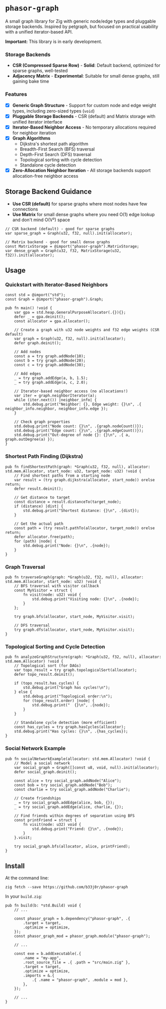 # `phasor-graph`

A small graph library for Zig with generic node/edge types and pluggable storage backends. Inspired by petgraph, but focused on practical
usability with a unified iterator-based API.

**Important:** This library is in early development.

### Storage Backends

- **CSR (Compressed Sparse Row)** - **Solid**: Default backend, optimized for sparse graphs, well-tested
- **Adjacency Matrix** - **Experimental**: Suitable for small dense graphs, still gaining bake time

### Features

- [x] **Generic Graph Structure** - Support for custom node and edge weight types, including zero-sized types (`void`)
- [x] **Pluggable Storage Backends** - CSR (default) and Matrix storage with unified iterator interface
- [x] **Iterator-Based Neighbor Access** - No temporary allocations required for neighbor iteration
- [x] **Graph Algorithms**
    - Dijkstra's shortest path algorithm
    - Breadth-First Search (BFS) traversal
    - Depth-First Search (DFS) traversal
    - Topological sorting with cycle detection
    - Standalone cycle detection
- [x] **Zero-Allocation Neighbor Iteration** - All storage backends support allocation-free neighbor access

## Storage Backend Guidance

- **Use CSR (default)** for sparse graphs where most nodes have few connections
- **Use Matrix** for small dense graphs where you need O(1) edge lookup and don't mind O(V²) space

```zig
// CSR backend (default) - good for sparse graphs
var sparse_graph = Graph(u32, f32, null).init(allocator);

// Matrix backend - good for small dense graphs
const MatrixStorage = @import("phasor-graph").MatrixStorage;
var dense_graph = Graph(u32, f32, MatrixStorage(u32, f32)).init(allocator);
```

## Usage

### Quickstart with Iterator-Based Neighbors

```zig
const std = @import("std");
const Graph = @import("phasor-graph").Graph;

pub fn main() !void {
    var gpa = std.heap.GeneralPurposeAllocator(.{}){};
    defer _ = gpa.deinit();
    const allocator = gpa.allocator();

    // Create a graph with u32 node weights and f32 edge weights (CSR default)
    var graph = Graph(u32, f32, null).init(allocator);
    defer graph.deinit();

    // Add nodes
    const a = try graph.addNode(10);
    const b = try graph.addNode(20);
    const c = try graph.addNode(30);

    // Add edges
    _ = try graph.addEdge(a, b, 1.5);
    _ = try graph.addEdge(a, c, 2.0);

    // Iterator-based neighbor access (no allocations!)
    var iter = graph.neighborIterator(a);
    while (iter.next()) |neighbor_info| {
        std.debug.print("Neighbor: {}, Edge weight: {}\n", .{ neighbor_info.neighbor, neighbor_info.edge });
    }

    // Check graph properties
    std.debug.print("Node count: {}\n", .{graph.nodeCount()});
    std.debug.print("Edge count: {}\n", .{graph.edgeCount()});
    std.debug.print("Out-degree of node {}: {}\n", .{ a, graph.outDegree(a) });
}
```

### Shortest Path Finding (Dijkstra)

```zig
pub fn findShortestPath(graph: *Graph(u32, f32, null), allocator: std.mem.Allocator, start_node: u32, target_node: u32) !void {
    // Find shortest paths from a starting node
    var result = (try graph.dijkstra(allocator, start_node)) orelse return;
    defer result.deinit();

    // Get distance to target
    const distance = result.distanceTo(target_node);
    if (distance) |dist| {
        std.debug.print("Shortest distance: {}\n", .{dist});
    }

    // Get the actual path
    const path = (try result.pathTo(allocator, target_node)) orelse return;
    defer allocator.free(path);
    for (path) |node| {
        std.debug.print("Node: {}\n", .{node});
    }
}
```

### Graph Traversal

```zig
pub fn traverseGraph(graph: *Graph(u32, f32, null), allocator: std.mem.Allocator, start_node: u32) !void {
    // BFS traversal with visitor callback
    const MyVisitor = struct {
        fn visit(node: u32) void {
            std.debug.print("Visiting node: {}\n", .{node});
        }
    };

    try graph.bfs(allocator, start_node, MyVisitor.visit);

    // DFS traversal
    try graph.dfs(allocator, start_node, MyVisitor.visit);
}
```

### Topological Sorting and Cycle Detection

```zig
pub fn analyzeGraphStructure(graph: *Graph(u32, f32, null), allocator: std.mem.Allocator) !void {
    // Topological sort (for DAGs)
    var topo_result = try graph.topologicalSort(allocator);
    defer topo_result.deinit();

    if (topo_result.has_cycles) {
        std.debug.print("Graph has cycles!\n");
    } else {
        std.debug.print("Topological order:\n");
        for (topo_result.order) |node| {
            std.debug.print("  {}\n", .{node});
        }
    }

    // Standalone cycle detection (more efficient)
    const has_cycles = try graph.hasCycles(allocator);
    std.debug.print("Has cycles: {}\n", .{has_cycles});
}
```

### Social Network Example

```zig
pub fn socialNetworkExample(allocator: std.mem.Allocator) !void {
    // Model a social network
    var social_graph = Graph([]const u8, void, null).init(allocator);
    defer social_graph.deinit();

    const alice = try social_graph.addNode("Alice");
    const bob = try social_graph.addNode("Bob");
    const charlie = try social_graph.addNode("Charlie");

    // Create friendships
    _ = try social_graph.addEdge(alice, bob, {});
    _ = try social_graph.addEdge(alice, charlie, {});

    // Find friends within degrees of separation using BFS
    const printFriend = struct {
        fn visit(node: u32) void {
            std.debug.print("Friend: {}\n", .{node});
        }
    }.visit;

    try social_graph.bfs(allocator, alice, printFriend);
}
```

## Install

At the command line:

```shell
zig fetch --save https://github.com/b33j0r/phasor-graph
```

In your `build.zig`:

```zig
pub fn build(b: *std.Build) void {
    // ...

    const phasor_graph = b.dependency("phasor-graph", .{
        .target = target,
        .optimize = optimize,
    });
    const phasor_graph_mod = phasor_graph.module("phasor-graph");

    // ...
  
    const exe = b.addExecutable(.{
        .name = "my-app",
        .root_source_file = .{ .path = "src/main.zig" },
        .target = target,
        .optimize = optimize,
        .imports = &.{
            .{ .name = "phasor-graph", .module = mod },
        },
    });

    // ...
}
```
